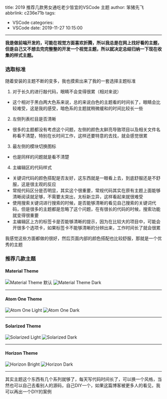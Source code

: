 title: 2019 推荐几款男女通吃老少皆宜的VSCode 主题
author: 笨猪先飞
abbrlink: c236e71b
tags:
  - VSCode
categories:
  - VSCode
date: 2019-11-27 10:15:00
---
**我是做前端开发的，可能在视觉方面喜欢折腾，所以我总是在网上找好看的主题，但是自己又不想去完完整整的开发一个视觉主题，所以就决定总结归纳一下现在收集的样式主题。**

### 选取标准

随着安装的主题不断的变多，我也摸索出来了我的一套选择主题标准
1. 对于长久的进行敲代码，眼睛不会变得很累（相对来说）
- 这个相对于黑白两大色系来说，总的来说白色的主题看的时间长了，眼睛会比较难受，这是我的感受，暗色系的主题就稍微缓和的时间比较长一些
2. 左侧列表栏目是否清晰
- 很多的主题都没有考虑这个问题，左侧的颜色太鲜亮导致项目以及相关文件名称看不清楚，特别在长时间工作，这样还要特意的去找，就会感觉很累
3. 最左侧的模块切换图标
- 也是同样的问题就是看不清楚
4. 主编辑区的代码样式
- 关键词代码的颜色搭配是否友好，这东西就是一眼看上去，到底舒服还是不舒服，这是很主观的反应
- 常规代码区分是否明显，其实这个很重要，常规代码其实在原有主题上面能够清晰阅读就足够，不需要太突出，太标新立异，这样看起来就很难受
- 使用搜索关键词进行搜索的时候，是否能够清晰的看见自己搜索的关键词代码，但是很多的主题都是忽略了这个问题，在有很长的代码的时候，搜索功能就变得很重要
- 主编辑区上方的标签卡是否能够清晰的提示，因为在比较大的项目中，可能会开很多个选项卡，如果标签卡不能够清晰的分辨出来，工作时间长了就会很累

我感觉这些方面都做的很好，然后页面内部的颜色搭配也比较舒服，那就是一个优秀的主题

### 推荐几款主题

#### Material Theme
  ![Material Theme 默认](http://qiniu.bilent.top/blog-20191127154118.png)
  ![Material Theme Dark](http://qiniu.bilent.top/blog-20191127154148.png)

---

[^Material]:暗色系主题还是挺好看的，但是他的白色主题，可以说是白的刺眼，而且有的东西还是看不清的，不推荐

#### Atom One Theme
  ![Atom One Light](http://qiniu.bilent.top/blog-20191127154714.png)
  ![Atom One Dark](http://qiniu.bilent.top/blog-20191127154741.png)

---

[^Atom One Theme]:Atom的黑白双色主题都是非常经典好看的主题，真的很经典百看不厌,但是白色字体偏细，可以自己设置粗一点

#### Solarized Theme
  ![Solarized Light](http://qiniu.bilent.top/blog-20191127154828.png)
  ![Solarized Dark](http://qiniu.bilent.top/blog-20191127154927.png)

---

[^Solarized Theme]:深色的主题我看起来还是很舒服的，白色主题偏护眼，有一点点黄红，还是不错的，主要推荐的还是深色主题

#### Horizon Theme
  ![Horizon Bright](http://qiniu.bilent.top/blog-20191127155138.png)
  ![Horizon Dark](http://qiniu.bilent.top/blog-20191127155212.png)

---

[^Horizon Theme]:深色主题比较不错，但是白色系也是有点亮，也是偏粉红，喜欢的女生或者宅男可以试试

其实主题这个东西有几个系列就够了，每天写代码时间长了，可以换一个风格，当然也可以自己去看别人的源码，自己DIY一个，如果这篇博客被更多人的看见，我可以再出一个DIY的案例